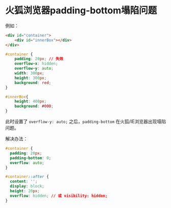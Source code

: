 # 火狐浏览器padding-bottom塌陷问题

例如：

```html
<div id="container">
    <div id="innerBox"></div>
</div>
```
```css
#container {
    padding: 20px; // 失效
    overflow-x: hidden;
    overflow-y: auto;
    width: 300px;
    height: 300px;
    background: red;
}

#innerBox{
    height: 400px;
    background: #000;
}
```

此时设置了 `overflow-y: auto;` 之后，`padding-bottom` 在火狐/IE浏览器出现塌陷问题。

解决办法：

```css
#container {
  padding: 20px;
  padding-bottom: 0;
  overflow: auto;
}

#container::after {
  content: '';
  display: block;
  height: 20px;
  overflow: hidden; // 或 visibility: hidden;
}
```
